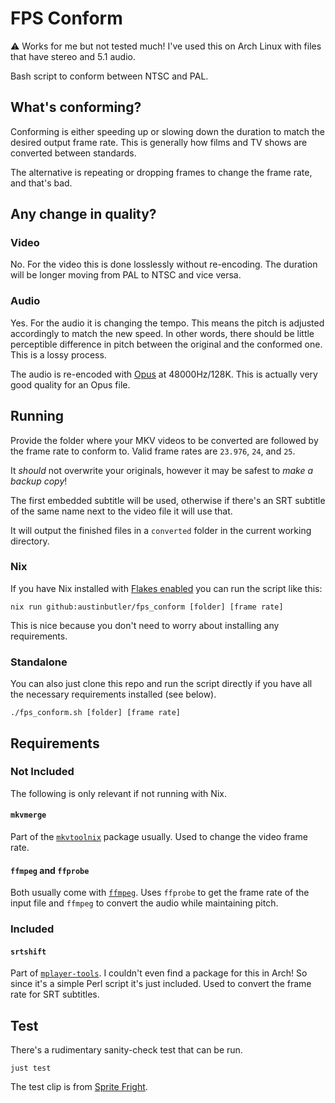 # FPS Conform

:warning: Works for me but not tested much! I've used this on Arch Linux with
files that have stereo and 5.1 audio.

Bash script to conform between NTSC and PAL.

## What's conforming?

Conforming is either speeding up or slowing down the duration to match the
desired output frame rate. This is generally how films and TV shows are
converted between standards.

The alternative is repeating or dropping frames to change the frame rate, and
that's bad.

## Any change in quality?

### Video

No. For the video this is done losslessly without re-encoding. The duration
will be longer moving from PAL to NTSC and vice versa.

### Audio

Yes. For the audio it is changing the tempo. This means the pitch is adjusted
accordingly to match the new speed. In other words, there should be little
perceptible difference in pitch between the original and the conformed one.
This is a lossy process.

The audio is re-encoded with [Opus](https://opus-codec.org) at 48000Hz/128K.
This is actually very good quality for an Opus file.

## Running

Provide the folder where your MKV videos to be converted are followed by the
frame rate to conform to. Valid frame rates are `23.976`, `24`, and `25`.

It _should_ not overwrite your originals, however it may be safest to _make a
backup copy_!

The first embedded subtitle will be used, otherwise if there's an SRT subtitle
of the same name next to the video file it will use that.

It will output the finished files in a `converted` folder in the current
working directory.

### Nix

If you have Nix installed with [Flakes enabled](https://wiki.nixos.org/wiki/Flakes)
you can run the script like this:

```shell
nix run github:austinbutler/fps_conform [folder] [frame rate]
```

This is nice because you don't need to worry about installing any requirements.

### Standalone

You can also just clone this repo and run the script directly if you have
all the necessary requirements installed (see below).

```shell
./fps_conform.sh [folder] [frame rate]
```

## Requirements

### Not Included

The following is only relevant if not running with Nix.

#### `mkvmerge`

Part of the [`mkvtoolnix`](https://mkvtoolnix.download/) package usually. Used
to change the video frame rate.

#### `ffmpeg` and `ffprobe`

Both usually come with [`ffmpeg`](https://ffmpeg.org). Uses `ffprobe` to get
the frame rate of the input file and `ffmpeg` to convert the audio while
maintaining pitch.

### Included

#### `srtshift`

Part of [`mplayer-tools`](http://mplayer-tools.sourceforge.net). I couldn't
even find a package for this in Arch! So since it's a simple Perl script it's
just included. Used to convert the frame rate for SRT subtitles.

## Test

There's a rudimentary sanity-check test that can be run.

```shell
just test
```

The test clip is from [Sprite Fright](https://studio.blender.org/projects/sprite-fright).
